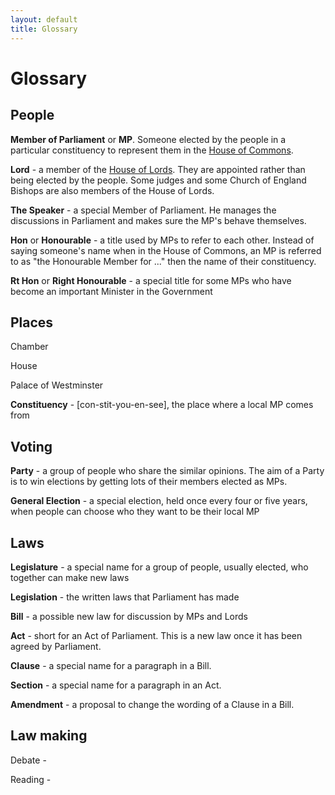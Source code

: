 ```yaml
---
layout: default
title: Glossary
---
```


# Glossary

## People

**Member of Parliament** or **MP**. Someone elected by the people in a particular constituency to represent them in the [House of Commons](commons.html).

**Lord** - a member of the [House of Lords](lords.html). They are appointed rather than being elected by the people. Some judges and some Church of England Bishops are also members of the House of Lords.

**The Speaker** - a special Member of Parliament. He manages the discussions in Parliament and makes sure the MP's behave themselves.

**Hon** or **Honourable** - a title used by MPs to refer to each other. Instead of saying someone's name when in the House of Commons, an MP is referred to as "the Honourable Member for ..." then the name of their constituency.

**Rt Hon** or **Right Honourable** - a special title for some MPs who have become an important Minister in the Government 

## Places

Chamber

House

Palace of Westminster

**Constituency** - [con-stit-you-en-see], the place where a local MP comes from

## Voting

**Party** - a group of people who share the similar opinions. The aim of a Party is to win elections by getting lots of their members elected as MPs.

**General Election** - a special election, held once every four or five years, when people can choose who they want to be their local MP

## Laws

**Legislature** - a special name for a group of people, usually elected, who together can make new laws

**Legislation** - the written laws that Parliament has made

**Bill** - a possible new law for discussion by MPs and Lords
 
**Act** - short for an Act of Parliament. This is a new law once it has been agreed by Parliament.

**Clause** - a special name for a paragraph in a Bill.

**Section** - a special name for a paragraph in an Act.

**Amendment** - a proposal to change the wording of a Clause in a Bill.


## Law making

Debate - 

Reading - 

